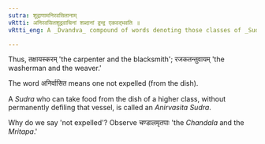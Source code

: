 ```yaml
---
sutra: शूद्राणामनिरवसितानाम्
vRtti: अनिरवसितशूद्रवाचिनां शब्दानां द्वन्द्व एकवद्भवति ॥
vRtti_eng: A _Dvandva_ compound of words denoting those classes of _Sudras_ who have not been expelled from the communion of higher classes, is singular.

---
```

Thus, तक्षायस्करम् 'the carpenter and the blacksmith'; रजकतन्तुवायम् 'the washerman and the weaver.'

The word अनिर्वासित means one not expelled (from the dish).

A _Sudra_ who can take food from the dish of a higher class, without permanently defiling that vessel, is called an _Anirvasita_ _Sudra_.

Why do we say 'not expelled'? Observe चण्डालमृतपाः 'the _Chandala_ and the _Mritapa_.' 